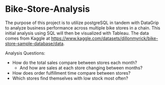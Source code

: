 # Bike-Store-Analysis

The purpose of this project is to utilize postgreSQL in tandem with DataGrip
to analyze business performance across multiple bike stores in a chain.
This initial analysis using SQL will then be visualized with Tableau.
The data comes from Kaggle at https://www.kaggle.com/datasets/dillonmyrick/bike-store-sample-database/data.

Analysis Questions:
- How do the total sales compare between stores each month?
  - And how are sales at each store changing between months?
- How does order fulfillment time compare between stores?
- Which stores find themselves with low stock most often?
